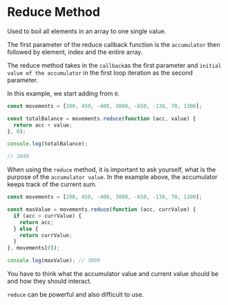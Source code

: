 # Reduce Method

Used to boil all elements in an array to one single value.

The first parameter of the reduce callback function is the `accumulator` then followed by element, index and the entire array.

The reduce method takes in the `callback`as the first parameter and `initial value of the accumulator` in the first loop iteration as the second parameter.

In this example, we start adding from `0`.

```js
const movements = [200, 450, -400, 3000, -650, -130, 70, 1300];

const totalBalance = movements.reduce(function (acc, value) {
  return acc + value;
}, 0);

console.log(totalBalance);

// 3840
```

When using the `reduce` method, it is important to ask yourself, what is the purpose of the `accumulator value`. In the example above, the accumulator keeps track of the current sum.

```js
const movements = [200, 450, -400, 3000, -650, -130, 70, 1300];

const maxValue = movements.reduce(function (acc, currValue) {
  if (acc > currValue) {
    return acc;
  } else {
    return currValue;
  }
}, movements[0]);

console.log(maxValue); // 3000
```

You have to think what the accumulator value and current value should be and how they should interact.

`reduce` can be powerful and also difficult to use.
